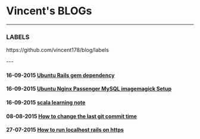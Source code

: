 # Vincent's BLOGs
---

### LABELS

<p>https://github.com/vincent178/blog/labels</p>
---


#### 16-09-2015 [Ubuntu Rails gem dependency](https://github.com/vincent178/blog/issues/5)
#### 16-09-2015 [Ubuntu Nginx Passenger MySQL imagemagick Setup](https://github.com/vincent178/blog/issues/4)
#### 16-09-2015 [scala learning note](https://github.com/vincent178/blog/issues/3)
#### 08-08-2015 [How to change the last git commit time](https://github.com/vincent178/blog/issues/2)
#### 27-07-2015 [How to run localhost rails on https](https://github.com/vincent178/blog/issues/1)
